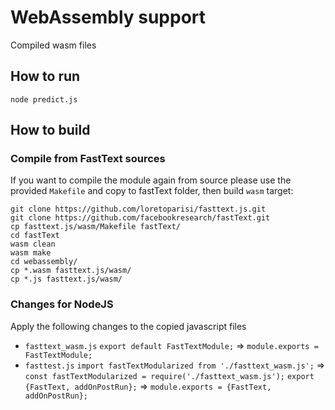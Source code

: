 # WebAssembly support
Compiled wasm files

## How to run
```
node predict.js
```

## How to build

### Compile from FastText sources
If you want to compile the module again from source please use the provided `Makefile` and copy to fastText folder, then build `wasm` target:
```
git clone https://github.com/loretoparisi/fasttext.js.git
git clone https://github.com/facebookresearch/fastText.git
cp fasttext.js/wasm/Makefile fastText/
cd fastText
wasm clean
wasm make
cd webassembly/
cp *.wasm fasttext.js/wasm/
cp *.js fasttext.js/wasm/
```

### Changes for NodeJS
Apply the following changes to the copied javascript files

- `fasttext_wasm.js`
    `export default FastTextModule;` => `module.exports = FastTextModule;`
- `fasttest.js`
    `import fastTextModularized from './fasttext_wasm.js';` => `const fastTextModularized = require('./fasttext_wasm.js');`
    `export {FastText, addOnPostRun};` => `module.exports = {FastText, addOnPostRun};`
